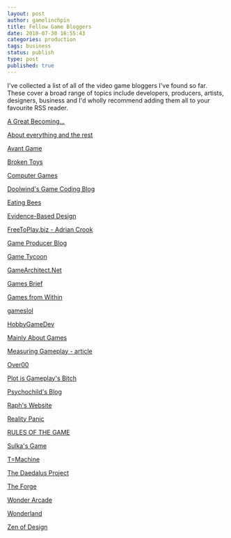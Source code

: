 ```yaml
---
layout: post
author: gamelinchpin
title: Fellow Game Bloggers
date: 2010-07-30 16:55:43
categories: production
tags: business
status: publish
type: post
published: true
---
```

I've collected a list of all of the video game bloggers I've found so
far. These cover a broad range of topics include developers, producers,
artists, designers, business and I'd wholly recommend adding them all to
your favourite RSS reader.

[A Great
Becoming...](http://agreatbecoming.wordpress.com/ "A Great Becoming...")

[About everything and the
rest](http://emme73.blogspot.com/ "About everything and the rest")

[Avant Game](http://blog.avantgame.com/ "Avant Game")

[Broken Toys](http://brokentoys.org/ "Broken Toys")

[Computer Games](http://www.winterwolves.net/blog "Computer Games")

[Doolwind's Game Coding
Blog](http://www.doolwind.com/blog "Doolwind's Game Coding Blog")

[Eating Bees](http://eatingbees.brokentoys.org/ "Eating Bees")

[Evidence-Based
Design](http://www.lietcam.com/blog "Evidence-Based Design")

[FreeToPlay.biz - Adrian
Crook](http://freetoplay.biz/ "FreeToPlay.biz - Adrian Crook")

[Game Producer Blog](http://www.gameproducer.net/ "Game Producer Blog")

[Game Tycoon](http://www.edery.org/ "Game Tycoon")

[GameArchitect.Net](http://www.gamearchitect.net/ "GameArchitect.Net")

[Games Brief](http://www.gamesbrief.com/ "Games Brief")

[Games from Within](http://gamesfromwithin.com/ "Games from Within")

[gameslol](http://www.gameslol.com/ "gameslol")

[HobbyGameDev](http://www.hobbygamedev.com/ "HobbyGameDev")

[Mainly About
Games](http://www.mainlyaboutgames.co.uk/ "Mainly About Games")

[Measuring Gameplay -
article](http://orbusgameworks.com/blog/ "Measuring Gameplay - article")

[Over00](http://www.over00.com/ "Over00")

[Plot is Gameplay's
Bitch](http://tom-jubert.blogspot.com/ "Plot is Gameplay's Bitch")

[Psychochild's Blog](http://psychochild.org/ "Psychochild's Blog")

[Raph's Website](http://www.raphkoster.com/ "Raph's Website")

[Reality Panic](http://www.realitypanic.com/ "Reality Panic")

[RULES OF THE GAME](http://rulesofthega.me/ "RULES OF THE GAME")

[Sulka's Game](http://www.sulka.net/ "Sulka's Game")

[T=Machine](http://t-machine.org/ "T=Machine")

[The Daedalus
Project](http://www.nickyee.com/daedalus/ "The Daedalus Project")

[The Forge](http://forge.ironrealms.com/ "The Forge")

[Wonder Arcade](http://wonderarcade.wordpress.com/ "Wonder Arcade")

[Wonderland](http://www.wonderlandblog.com/wonderland/ "Wonderland")

[Zen of Design](http://www.zenofdesign.com/ "Zen of Design")
